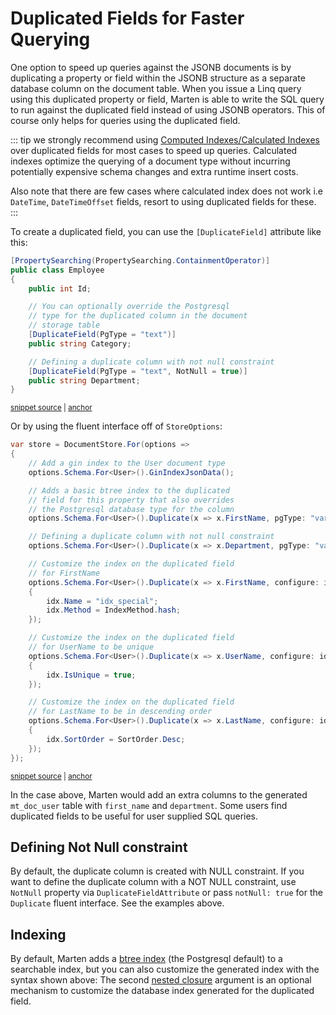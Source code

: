 # Duplicated Fields for Faster Querying

One option to speed up queries against the JSONB documents is by duplicating a property or field within the JSONB structure as a separate database column on the document table. When you issue a Linq query using this duplicated property or field, Marten is able to write the SQL query to run against the duplicated field instead of using JSONB operators. This of course only helps for queries using the duplicated field.

::: tip
we strongly recommend using [Computed Indexes/Calculated Indexes](/documents/indexing/computed-indexes) over duplicated fields for most cases to speed up queries. Calculated indexes optimize the querying of a document type without incurring potentially expensive schema changes and extra runtime insert costs.

Also note that there are few cases where calculated index does not work i.e `DateTime`, `DateTimeOffset` fields, resort to using duplicated fields for these.
:::

To create a duplicated field, you can use the `[DuplicateField]` attribute like this:

<!-- snippet: sample_using_attributes_on_document -->
<a id='snippet-sample_using_attributes_on_document'></a>
```cs
[PropertySearching(PropertySearching.ContainmentOperator)]
public class Employee
{
    public int Id;

    // You can optionally override the Postgresql
    // type for the duplicated column in the document
    // storage table
    [DuplicateField(PgType = "text")]
    public string Category;

    // Defining a duplicate column with not null constraint
    [DuplicateField(PgType = "text", NotNull = true)]
    public string Department;
}
```
<sup><a href='https://github.com/JasperFx/marten/blob/master/src/Marten.Testing/Examples/MartenRegistryExamples.cs#L27-L44' title='Snippet source file'>snippet source</a> | <a href='#snippet-sample_using_attributes_on_document' title='Start of snippet'>anchor</a></sup>
<!-- endSnippet -->

Or by using the fluent interface off of `StoreOptions`:

<!-- snippet: sample_IndexExamples -->
<a id='snippet-sample_indexexamples'></a>
```cs
var store = DocumentStore.For(options =>
{
    // Add a gin index to the User document type
    options.Schema.For<User>().GinIndexJsonData();

    // Adds a basic btree index to the duplicated
    // field for this property that also overrides
    // the Postgresql database type for the column
    options.Schema.For<User>().Duplicate(x => x.FirstName, pgType: "varchar(50)");

    // Defining a duplicate column with not null constraint
    options.Schema.For<User>().Duplicate(x => x.Department, pgType: "varchar(50)", notNull: true);

    // Customize the index on the duplicated field
    // for FirstName
    options.Schema.For<User>().Duplicate(x => x.FirstName, configure: idx =>
    {
        idx.Name = "idx_special";
        idx.Method = IndexMethod.hash;
    });

    // Customize the index on the duplicated field
    // for UserName to be unique
    options.Schema.For<User>().Duplicate(x => x.UserName, configure: idx =>
    {
        idx.IsUnique = true;
    });

    // Customize the index on the duplicated field
    // for LastName to be in descending order
    options.Schema.For<User>().Duplicate(x => x.LastName, configure: idx =>
    {
        idx.SortOrder = SortOrder.Desc;
    });
});
```
<sup><a href='https://github.com/JasperFx/marten/blob/master/src/Marten.Testing/Examples/MartenRegistryExamples.cs#L51-L87' title='Snippet source file'>snippet source</a> | <a href='#snippet-sample_indexexamples' title='Start of snippet'>anchor</a></sup>
<!-- endSnippet -->

In the case above, Marten would add an extra columns to the generated `mt_doc_user` table with `first_name` and `department`. Some users find duplicated fields to be useful for user supplied SQL queries.

## Defining Not Null constraint

By default, the duplicate column is created with NULL constraint. If you want to define the duplicate column with a NOT NULL constraint, use `NotNull` property via `DuplicateFieldAttribute` or pass `notNull: true` for the `Duplicate` fluent interface. See the examples above.

## Indexing

By default, Marten adds a [btree index](http://www.postgresql.org/docs/9.4/static/indexes-types.html) (the Postgresql default) to a searchable index, but you can also
customize the generated index with the syntax shown above: The second [nested closure](http://martinfowler.com/dslCatalog/nestedClosure.html) argument is an optional
mechanism to customize the database index generated for the duplicated field.
